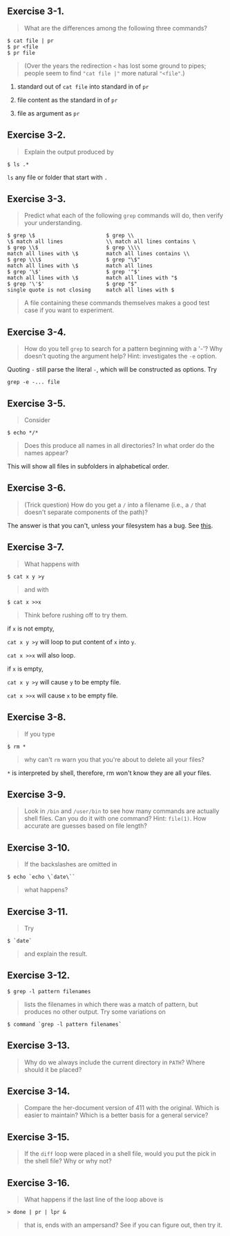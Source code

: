 ## Exercise 3-1.
> What are the differences among the following three commands?
```
$ cat file | pr
$ pr <file
$ pr file
```
> (Over the years the redirection `<` has lost some ground to pipes; people seem to find `"cat file |"` more natural `"<file"`.)

1. standard out of `cat file` into standard in of `pr`

2. file content as the standard in of `pr`

3. file as argument as `pr`

## Exercise 3-2.
> Explain the output produced by
```
$ ls .*
```

`ls` any file or folder that start with `.`

## Exercise 3-3.
> Predict what each of the following `grep` commands will do, then verify your understanding.
```
$ grep \$                       $ grep \\
\$ match all lines              \\ match all lines contains \
$ grep \\$                      $ grep \\\\
match all lines with \$         match all lines contains \\
$ grep \\\$                     $ grep "\$"
match all lines with \$         match all lines
$ grep '\$'                     $ grep '"$'
match all lines with \$         match all lines with "$
$ grep '\'$'                    $ grep "$"
single quote is not closing     match all lines with $
```
> A file containing these commands themselves makes a good test case if you want to experiment.

## Exercise 3-4.
> How do you tell `grep` to search for a pattern beginning with a '-'? Why doesn't quoting the argument help? Hint: investigates the `-e` option.

Quoting `-` still parse the literal `-`, which will be constructed as options. Try
```
grep -e -... file
```

## Exercise 3-5.
> Consider
```
$ echo */*
```
> Does this produce all names in all directories? In what order do the names appear?

This will show all files in subfolders in alphabetical order.

## Exercise 3-6.
> (Trick question) How do you get a `/` into a filename (i.e., a `/` that doesn't separate components of the path)?

The answer is that you can't, unless your filesystem has a bug. See [this](https://stackoverflow.com/questions/9847288/is-it-possible-to-use-in-a-filename).

## Exercise 3-7.
> What happens with
```
$ cat x y >y
```
> and with
```
$ cat x >>x
```
> Think before rushing off to try them.

if `x` is not empty,

`cat x y >y` will loop to put content of `x` into `y`.

`cat x >>x` will also loop.

if `x` is empty,

`cat x y >y` will cause `y` to be empty file.

`cat x >>x` will cause `x` to be empty file.

## Exercise 3-8.
> If you type
```
$ rm *
```
> why can't `rm` warn you that you're about to delete all your files?

`*` is interpreted by shell, therefore, rm won't know they are all your files.

## Exercise 3-9.
> Look in `/bin` and `/user/bin` to see how many commands are actually shell files. Can you do it with one command? Hint: `file(1)`. How accurate are guesses based on file length?

## Exercise 3-10.
> If the backslashes are omitted in
```
$ echo `echo \`date\``
```
> what happens?

## Exercise 3-11.
> Try
```
$ `date`
```
> and explain the result.

## Exercise 3-12.
```
$ grep -l pattern filenames
```
> lists the filenames in which there was a match of pattern, but produces no other output. Try some variations on
```
$ command `grep -l pattern filenames`
```

## Exercise 3-13.
> Why do we always include the current directory in `PATH`? Where should it be placed?

## Exercise 3-14.
> Compare the her-document version of 411 with the original. Which is easier to maintain? Which is a better basis for a general service?

## Exercise 3-15.
> If the `diff` loop were placed in a shell file, would you put the pick in the shell file? Why or why not?

## Exercise 3-16.
> What happens if the last line of the loop above is
```
> done | pr | lpr &
```
> that is, ends with an ampersand? See if you can figure out, then try it.
